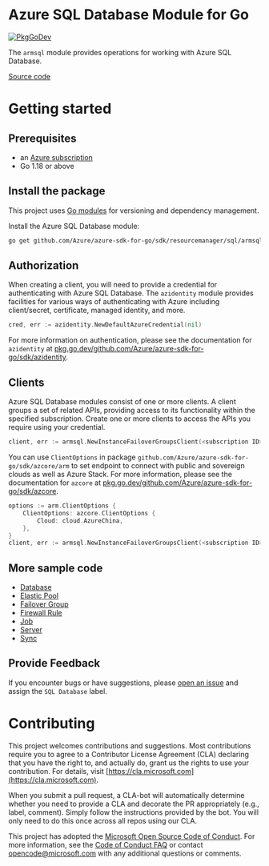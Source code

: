 # Azure SQL Database Module for Go

[![PkgGoDev](https://pkg.go.dev/badge/github.com/Azure/azure-sdk-for-go/sdk/resourcemanager/sql/armsql)](https://pkg.go.dev/github.com/Azure/azure-sdk-for-go/sdk/resourcemanager/sql/armsql)

The `armsql` module provides operations for working with Azure SQL Database.

[Source code](https://github.com/Azure/azure-sdk-for-go/tree/main/sdk/resourcemanager/sql/armsql)

# Getting started

## Prerequisites

- an [Azure subscription](https://azure.microsoft.com/free/)
- Go 1.18 or above

## Install the package

This project uses [Go modules](https://github.com/golang/go/wiki/Modules) for versioning and dependency management.

Install the Azure SQL Database module:

```sh
go get github.com/Azure/azure-sdk-for-go/sdk/resourcemanager/sql/armsql
```

## Authorization

When creating a client, you will need to provide a credential for authenticating with Azure SQL Database.  The `azidentity` module provides facilities for various ways of authenticating with Azure including client/secret, certificate, managed identity, and more.

```go
cred, err := azidentity.NewDefaultAzureCredential(nil)
```

For more information on authentication, please see the documentation for `azidentity` at [pkg.go.dev/github.com/Azure/azure-sdk-for-go/sdk/azidentity](https://pkg.go.dev/github.com/Azure/azure-sdk-for-go/sdk/azidentity).

## Clients

Azure SQL Database modules consist of one or more clients.  A client groups a set of related APIs, providing access to its functionality within the specified subscription.  Create one or more clients to access the APIs you require using your credential.

```go
client, err := armsql.NewInstanceFailoverGroupsClient(<subscription ID>, cred, nil)
```

You can use `ClientOptions` in package `github.com/Azure/azure-sdk-for-go/sdk/azcore/arm` to set endpoint to connect with public and sovereign clouds as well as Azure Stack. For more information, please see the documentation for `azcore` at [pkg.go.dev/github.com/Azure/azure-sdk-for-go/sdk/azcore](https://pkg.go.dev/github.com/Azure/azure-sdk-for-go/sdk/azcore).

```go
options := arm.ClientOptions {
    ClientOptions: azcore.ClientOptions {
        Cloud: cloud.AzureChina,
    },
}
client, err := armsql.NewInstanceFailoverGroupsClient(<subscription ID>, cred, &options)
```

## More sample code

- [Database](https://aka.ms/azsdk/go/mgmt/samples?path=sdk/resourcemanager/sql/database)
- [Elastic Pool](https://aka.ms/azsdk/go/mgmt/samples?path=sdk/resourcemanager/sql/elastic_pool)
- [Failover Group](https://aka.ms/azsdk/go/mgmt/samples?path=sdk/resourcemanager/sql/failover_group)
- [Firewall Rule](https://aka.ms/azsdk/go/mgmt/samples?path=sdk/resourcemanager/sql/firewall_rule)
- [Job](https://aka.ms/azsdk/go/mgmt/samples?path=sdk/resourcemanager/sql/job)
- [Server](https://aka.ms/azsdk/go/mgmt/samples?path=sdk/resourcemanager/sql/server)
- [Sync](https://aka.ms/azsdk/go/mgmt/samples?path=sdk/resourcemanager/sql/sync)

## Provide Feedback

If you encounter bugs or have suggestions, please
[open an issue](https://github.com/Azure/azure-sdk-for-go/issues) and assign the `SQL Database` label.

# Contributing

This project welcomes contributions and suggestions. Most contributions require
you to agree to a Contributor License Agreement (CLA) declaring that you have
the right to, and actually do, grant us the rights to use your contribution.
For details, visit [https://cla.microsoft.com](https://cla.microsoft.com).

When you submit a pull request, a CLA-bot will automatically determine whether
you need to provide a CLA and decorate the PR appropriately (e.g., label,
comment). Simply follow the instructions provided by the bot. You will only
need to do this once across all repos using our CLA.

This project has adopted the
[Microsoft Open Source Code of Conduct](https://opensource.microsoft.com/codeofconduct/).
For more information, see the
[Code of Conduct FAQ](https://opensource.microsoft.com/codeofconduct/faq/)
or contact [opencode@microsoft.com](mailto:opencode@microsoft.com) with any
additional questions or comments.